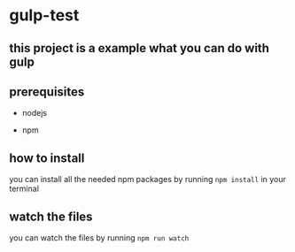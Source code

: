 # gulp-test

## this project is a example what you can do with gulp

## prerequisites 

- nodejs

- npm 

## how to install 

you can install all the needed npm packages by running `npm install` in your terminal 

## watch the files

you can watch the files by running  `npm run watch`
